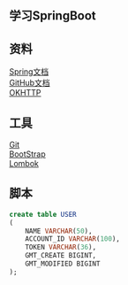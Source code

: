 ## 学习SpringBoot

## 资料
[Spring文档](https://spring.io/guides)  
[GitHub文档](https://developer.github.com/apps/building-oauth-apps/creating-an-oauth-app/)  
[OKHTTP](https://square.github.io/okhttp/) 

## 工具
[Git](https://git-scm.com/)  
[BootStrap](https://v3.bootcss.com/)  
[Lombok](https://projectlombok.org/)
## 脚本
```sql
create table USER
(
	NAME VARCHAR(50),
	ACCOUNT_ID VARCHAR(100),
	TOKEN VARCHAR(36),
	GMT_CREATE BIGINT,
	GMT_MODIFIED BIGINT
);
```